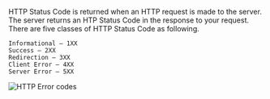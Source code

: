 HTTP Status Code is returned when an HTTP request is made to the server. The server returns an HTP Status Code in the response to your request. There are five classes of HTTP Status Code as following.

    Informational – 1XX
    Success – 2XX
    Redirection – 3XX
    Client Error – 4XX
    Server Error – 5XX
 ![HTTP Error codes](sandbox/images/HTTP-Status-Code.png)
